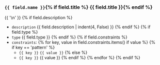 ### `{{ field.name }}`{% if field.title %} {{ field.title }}{% endif %}
{{ '\n' }}
{% if field.description %}
  - `description` {{ field.description | indent(4, False) }}
{% endif %}
{% if field.type %}
  - `type` {{ field.type }}
{% endif %}
{% if field.constraints %}
  - `constraints`:
  {% for key, value in field.constraints.items() if value %}
    {% if key == 'pattern' %}
    - `{{ key }}` `{{ value }}`
    {% else %}
    - `{{ key }}` {{ value }}
    {% endif %}
  {% endfor %}
{% endif %}